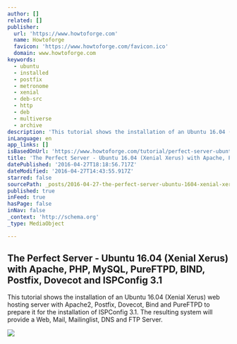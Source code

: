 ```yaml
---
author: []
related: []
publisher:
  url: 'https://www.howtoforge.com'
  name: Howtoforge
  favicon: 'https://www.howtoforge.com/favicon.ico'
  domain: www.howtoforge.com
keywords:
  - ubuntu
  - installed
  - postfix
  - metronome
  - xenial
  - deb-src
  - http
  - deb
  - multiverse
  - archive
description: 'This tutorial shows the installation of an Ubuntu 16.04 (Xenial Xerus) web hosting server with Apache2, Postfix, Dovecot, Bind and PureFTPD to prepare it for the installation of ISPConfig 3.1. The resulting system will provide a Web, Mail, Mailinglist, DNS and FTP Server.'
inLanguage: en
app_links: []
isBasedOnUrl: 'https://www.howtoforge.com/tutorial/perfect-server-ubuntu-16.04-with-apache-php-myqsl-pureftpd-bind-postfix-doveot-and-ispconfig/'
title: 'The Perfect Server - Ubuntu 16.04 (Xenial Xerus) with Apache, PHP, MySQL, PureFTPD, BIND, Postfix, Dovecot and ISPConfig 3.1'
datePublished: '2016-04-27T18:18:56.717Z'
dateModified: '2016-04-27T14:43:55.917Z'
starred: false
sourcePath: _posts/2016-04-27-the-perfect-server-ubuntu-1604-xenial-xerus-with-apache.md
published: true
inFeed: true
hasPage: false
inNav: false
_context: 'http://schema.org'
_type: MediaObject

---
```

<article style=""><h1>The Perfect Server - Ubuntu 16.04 (Xenial Xerus) with Apache, PHP, MySQL, PureFTPD, BIND, Postfix, Dovecot and ISPConfig 3.1</h1><p>This tutorial shows the installation of an Ubuntu 16.04 (Xenial Xerus) web hosting server with Apache2, Postfix, Dovecot, Bind and PureFTPD to prepare it for the installation of ISPConfig 3.1. The resulting system will provide a Web, Mail, Mailinglist, DNS and FTP Server.</p><img src="https://www.howtoforge.com/images/teaser/ubuntu.gif" /></article>
